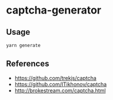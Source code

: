 # captcha-generator

## Usage

```bash
yarn generate
```

## References

-   https://github.com/trekjs/captcha
-   https://github.com/ITikhonov/captcha
-   http://brokestream.com/captcha.html
